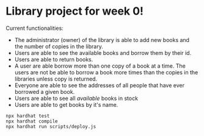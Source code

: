 # Library project for week 0!

Current functionalities:
* The administrator (owner) of the library is able to add new books and the number of copies in the library.
* Users are able to see the available books and borrow them by their id.
* Users are able to return books.
* A user are able borrow more than one copy of a book at a time. The users are not be able to borrow a book more times than the copies in the libraries unless copy is returned.
* Everyone are able to see the addresses of all people that have ever borrowed a given book.
* Users are able to see all *available* books in stock
* Users are able to get books by it's name.

```shell
npx hardhat test
npx hardhat compile
npx hardhat run scripts/deploy.js
```
